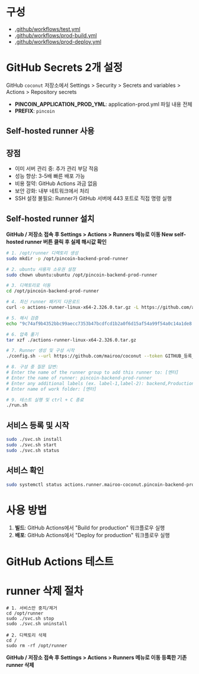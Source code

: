 # 구성

- [.github/workflows/test.yml](../.github/workflows/test.yml)
- [.github/workflows/prod-build.yml](../.github/workflows/prod-build.yml)
- [.github/workflows/prod-deploy.yml](../.github/workflows/prod-deploy.yml)

# GitHub Secrets 2개 설정

GitHub `coconut` 저장소에서 Settings > Security > Secrets and variables > Actions > Repository secrets

- **PINCOIN_APPLICATION_PROD_YML**: application-prod.yml 파일 내용 전체
- **PREFIX**: `pincoin`

## Self-hosted runner 사용

## 장점

- 이미 서버 관리 중: 추가 관리 부담 적음
- 성능 향상: 3-5배 빠른 배포 가능
- 비용 절약: GitHub Actions 과금 없음
- 보안 강화: 내부 네트워크에서 처리
- SSH 설정 불필요: Runner가 GitHub 서버에 443 포트로 직접 명령 실행

## Self-hosted runner 설치

**GitHub / 저장소 접속 후 Settings > Actions > Runners 메뉴로 이동 New self-hosted runner 버튼 클릭 후 실제 해시값 확인**

```bash
# 1. /opt/runner 디렉토리 생성
sudo mkdir -p /opt/pincoin-backend-prod-runner

# 2. ubuntu 사용자 소유권 설정
sudo chown ubuntu:ubuntu /opt/pincoin-backend-prod-runner

# 3. 디렉토리로 이동
cd /opt/pincoin-backend-prod-runner

# 4. 최신 runner 패키지 다운로드
curl -o actions-runner-linux-x64-2.326.0.tar.gz -L https://github.com/actions/runner/releases/download/v2.326.0/actions-runner-linux-x64-2.326.0.tar.gz

# 5. 해시 검증
echo "9c74af9b4352bbc99aecc7353b47bcdfcd1b2a0f6d15af54a99f54a0c14a1de8  actions-runner-linux-x64-2.326.0.tar.gz" | shasum -a 256 -c

# 6. 압축 풀기
tar xzf ./actions-runner-linux-x64-2.326.0.tar.gz

# 7. Runner 생성 및 구성 시작
./config.sh --url https://github.com/mairoo/coconut --token GITHUB_등록_페이지_발급_토큰 

# 8. 구성 중 질문 답변:
# Enter the name of the runner group to add this runner to: [엔터]
# Enter the name of runner: pincoin-backend-prod-runner
# Enter any additional labels (ex. label-1,label-2): backend,Production
# Enter name of work folder: [엔터]

# 9. 테스트 실행 및 ctrl + C 종료
./run.sh
```

## 서비스 등록 및 시작

```bash
sudo ./svc.sh install
sudo ./svc.sh start
sudo ./svc.sh status
```

## 서비스 확인

```bash
sudo systemctl status actions.runner.mairoo-coconut.pincoin-backend-prod-runner.service
```

# 사용 방법

1. **빌드**: GitHub Actions에서 "Build for production" 워크플로우 실행
2. **배포**: GitHub Actions에서 "Deploy for production" 워크플로우 실행

# GitHub Actions 테스트

# runner 삭제 절차

```
# 1. 서비스만 중지/제거
cd /opt/runner
sudo ./svc.sh stop
sudo ./svc.sh uninstall

# 2. 디렉토리 삭제
cd /
sudo rm -rf /opt/runner
```

**GitHub / 저장소 접속 후 Settings > Actions > Runners 메뉴로 이동 등록한 기존 runner 삭제**